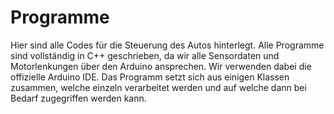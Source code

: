 # Programme
Hier sind alle Codes für die Steuerung des Autos hinterlegt. Alle Programme sind vollständig in C++ geschrieben, da wir alle Sensordaten und Motorlenkungen über den Arduino ansprechen. Wir verwenden dabei die offizielle Arduino IDE. Das Programm setzt sich aus einigen Klassen zusammen, welche einzeln verarbeitet werden und auf welche dann bei Bedarf zugegriffen werden kann.
